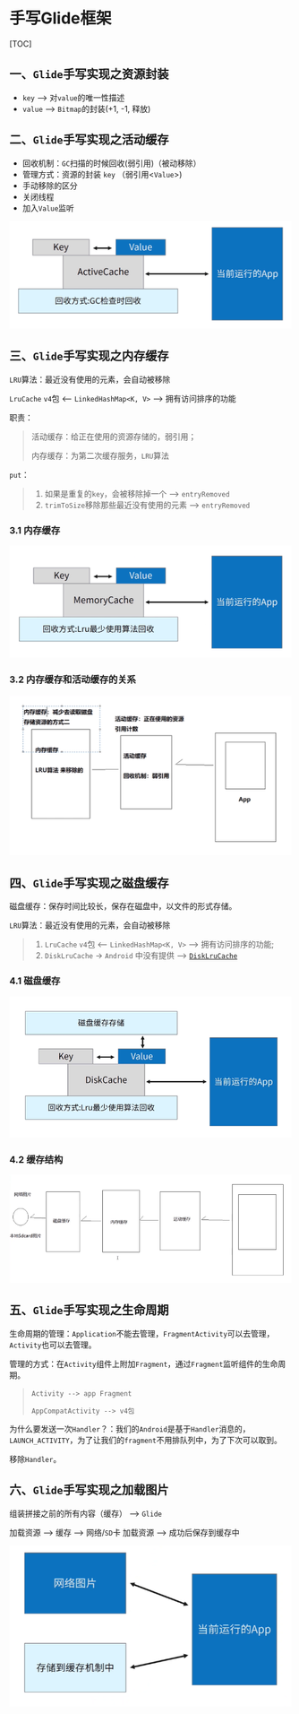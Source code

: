 # 手写Glide框架
[TOC]

## 一、`Glide`手写实现之资源封装

* `key` --> 对`value`的唯一性描述
* `value` --> `Bitmap`的封装(+1, -1, 释放)

## 二、`Glide`手写实现之活动缓存

* 回收机制：`GC`扫描的时候回收(弱引用)（被动移除）
* 管理方式：资源的封装 `key` （弱引用<`Value`>)
* 手动移除的区分
* 关闭线程
* 加入`Value`监听

![image](https://github.com/tianyalu/NeGlide2/raw/master/show/active_cache.png)

## 三、`Glide`手写实现之内存缓存

`LRU`算法：最近没有使用的元素，会自动被移除

`LruCache`  `v4`包 <-- `LinkedHashMap<K, V>`  --> 拥有访问排序的功能

职责：

> 活动缓存：给正在使用的资源存储的，弱引用；
>
> 内存缓存：为第二次缓存服务，`LRU`算法

`put`：

> 1. 如果是重复的`key`，会被移除掉一个 --> `entryRemoved`
> 2. `trimToSize`移除那些最近没有使用的元素 --> `entryRemoved`

### 3.1 内存缓存

![image](https://github.com/tianyalu/NeGlide2/raw/master/show/memory_cache.png)

### 3.2 内存缓存和活动缓存的关系

![image](https://github.com/tianyalu/NeGlide2/raw/master/show/memory_active_cache.png)

## 四、`Glide`手写实现之磁盘缓存

磁盘缓存：保存时间比较长，保存在磁盘中，以文件的形式存储。

`LRU`算法：最近没有使用的元素，会自动被移除

> 1. `LruCache`  `v4`包 <-- `LinkedHashMap<K, V>`  --> 拥有访问排序的功能;
> 2. `DiskLruCache` -> `Android` 中没有提供 --> [`DiskLruCache`](https://github.com/JakeWharton/DiskLruCache)

### 4.1 磁盘缓存

![image](https://github.com/tianyalu/NeGlide2/raw/master/show/disk_cache.png)

### 4.2 缓存结构

![image](https://github.com/tianyalu/NeGlide2/raw/master/show/cache_structure.png)

## 五、`Glide`手写实现之生命周期

生命周期的管理：`Application`不能去管理，`FragmentActivity`可以去管理，`Activity`也可以去管理。

管理的方式：在`Activity`组件上附加`Fragment`，通过`Fragment`监听组件的生命周期。

> `Activity --> app Fragment`
>
> `AppCompatActivity --> v4包`

为什么要发送一次`Handler`？：我们的`Android`是基于`Handler`消息的，`LAUNCH_ACTIVITY`，为了让我们的`fragment`不用排队列中，为了下次可以取到。

移除`Handler`。

## 六、`Glide`手写实现之加载图片

组装拼接之前的所有内容（缓存） --> `Glide`

加载资源 --> 缓存 --> 网络/`SD`卡 加载资源 --> 成功后保存到缓存中

![image](https://github.com/tianyalu/NeGlide2/raw/master/show/image_load_process.png)

